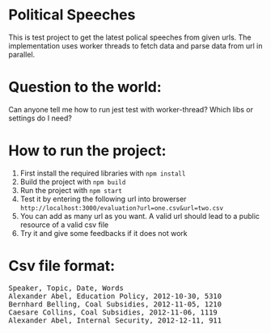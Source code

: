 # Political Speeches

This is test project to get the latest polical speeches from given urls.
The implementation uses worker threads to fetch data and parse data from url in parallel.

# Question to the world:

Can anyone tell me how to run jest test with worker-thread? Which libs or settings do I need?

# How to run the project:

1. First install the required libraries with `npm install`
2. Build the project with `npm build`
3. Run the project with `npm start`
4. Test it by entering the following url into browerser `http://localhost:3000/evaluation?url=one.csv&url=two.csv`
5. You can add as many url as you want. A valid url should lead to a public resource of a valid csv file
6. Try it and give some feedbacks if it does not work

# Csv file format:

<pre>
Speaker, Topic, Date, Words
Alexander Abel, Education Policy, 2012-10-30, 5310
Bernhard Belling, Coal Subsidies, 2012-11-05, 1210
Caesare Collins, Coal Subsidies, 2012-11-06, 1119
Alexander Abel, Internal Security, 2012-12-11, 911
</pre>
